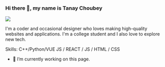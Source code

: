 ### Hi there 👋, my name is Tanay Choubey
<img src= "https://github.com/Tanay7mit/Tanay7mit/blob/main/githeader%20(1).mp4">

I'm a coder and occasional designer who loves making high-quality websites and applications. I'm a college student and I also love to explore new tech.

Skills: C++/Python/VUE JS / REACT / JS / HTML / CSS

- 🔭 I’m currently working on this page. 
